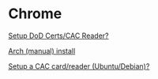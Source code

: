 Chrome
======

[Setup DoD Certs/CAC Reader?](https://wiki.archlinux.org/index.php/Common_Access_Card)

[Arch (manual) install](https://raw.githubusercontent.com/enckse/home/master/.bin/helper_cache)

[Setup a CAC card/reader (Ubuntu/Debian)?](https://help.ubuntu.com/community/CommonAccessCard)

